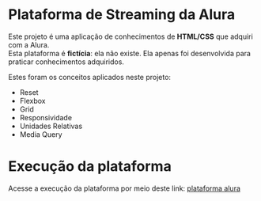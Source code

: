 # Plataforma de Streaming da Alura
Este projeto é uma aplicação de conhecimentos de **HTML/CSS** que adquiri com a Alura.  
Esta plataforma é **fictícia**: ela não existe. Ela apenas foi desenvolvida para praticar conhecimentos adquiridos.  
  
Estes foram os conceitos aplicados neste projeto:  
- Reset
- Flexbox
- Grid
- Responsividade
- Unidades Relativas
- Media Query  

# Execução da plataforma
Acesse a execução da plataforma por meio deste link: [plataforma alura](https://plataforma-alura-nu.vercel.app/)  